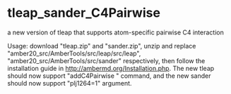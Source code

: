 # tleap_sander_C4Pairwise
a new version of tleap that supports atom-specific pairwise C4 interaction

Usage: download "tleap.zip" and "sander.zip", unzip and replace "amber20_src/AmberTools/src/leap/src/leap", "amber20_src/AmberTools/src/sander" respectively, then follow the installation guide in http://ambermd.org/Installation.php. The new tleap should now support "addC4Pairwise <atom1> <atom2> <C4value>" command, and the new sander should now support "plj1264=1" argument. 
